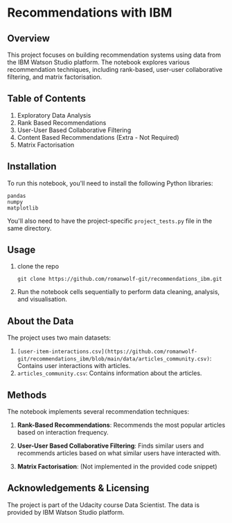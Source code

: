 # Recommendations with IBM
## Overview

This project focuses on building recommendation systems using data from the IBM Watson Studio platform. The notebook explores various recommendation techniques, including rank-based, user-user collaborative filtering, and matrix factorisation.

## Table of Contents

1. Exploratory Data Analysis
2. Rank Based Recommendations
3. User-User Based Collaborative Filtering
4. Content Based Recommendations (Extra - Not Required)
5. Matrix Factorisation

## Installation

To run this notebook, you'll need to install the following Python libraries:

```
pandas
numpy
matplotlib
```

You'll also need to have the project-specific `project_tests.py` file in the same directory.

## Usage
1. clone the repo
   ```
   git clone https://github.com/romanwolf-git/recommendations_ibm.git
   ```
2. Run the notebook cells sequentially to perform data cleaning, analysis, and visualisation.

## About the Data

The project uses two main datasets:

1. `[user-item-interactions.csv](https://github.com/romanwolf-git/recommendations_ibm/blob/main/data/articles_community.csv)`: Contains user interactions with articles.
2. `articles_community.csv`: Contains information about the articles.

## Methods

The notebook implements several recommendation techniques:

1. **Rank-Based Recommendations**: Recommends the most popular articles based on interaction frequency.

2. **User-User Based Collaborative Filtering**: Finds similar users and recommends articles based on what similar users have interacted with.

3. **Matrix Factorisation**: (Not implemented in the provided code snippet)

## Acknowledgements & Licensing

The project is part of the Udacity course Data Scientist. The data is provided by IBM Watson Studio platform.
